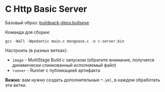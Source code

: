 # C Http Basic Server

Базовый образ: [buildpack-deps:bullseye](https://hub.docker.com/_/buildpack-deps)

Команда для сборки:
```shell
gcc -Wall -Wpedantic main.c mongoose.c -o c-server.bin
```

Настроить (в разных ветках):
* `image` - MultiStage Build с запуском (обратите внимание, получится динамически слинкованный исполняемый файл)
* `runner` - Runner с публикацией артифакта

**Важно**: вам нужно создать дополнительные `*.yml`, в каждом обработать эти ветки.

